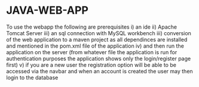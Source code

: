 # JAVA-WEB-APP

To use the webapp the following are prerequisites
i) an ide
ii) Apache Tomcat Server
iii) an sql connection with MySQL workbench
iii) conversion of the web application to a maven project as all dependinces are installed and mentioned in the pom.xml file of the application
iv) and then run the application on the server (from whatever file the application is run for authentication purposes the application shows only the login/register page first)
v) if you are a new user the registration option will be able to be accessed via the navbar and when an account is created the user may then login to the database
